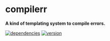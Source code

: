 # compilerr

**A kind of templating system to compile errors.**

[![dependencies](https://img.shields.io/david/chrisguttandin/compilerr.svg?style=flat-square)](https://github.com/chrisguttandin/compilerr/network/dependencies)
[![version](https://img.shields.io/npm/v/compilerr.svg?style=flat-square)](https://www.npmjs.com/package/compilerr)
